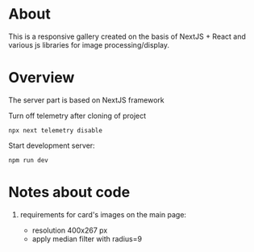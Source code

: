 
About
======

This is a responsive gallery created on the basis of NextJS + React and various js libraries for image processing/display. 

Overview
=========

The server part is based on NextJS framework

Turn off telemetry after cloning of project

```
npx next telemetry disable
```



Start development server:

```
npm run dev
```

Notes about code
=================

1. requirements for card's images on the main page:
   
   * resolution 400x267 px
   * apply median filter with radius=9


